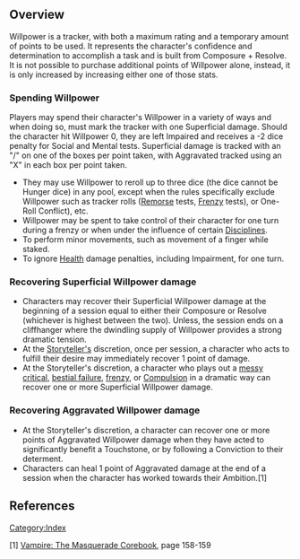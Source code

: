 ## Overview

Willpower is a tracker, with both a maximum rating and a temporary
amount of points to be used. It represents the character's confidence
and determination to accomplish a task and is built from Composure +
Resolve. It is not possible to purchase additional points of Willpower
alone, instead, it is only increased by increasing either one of those
stats.

### Spending Willpower

Players may spend their character's Willpower in a variety of ways and
when doing so, must mark the tracker with one Superficial damage. Should
the character hit Willpower 0, they are left Impaired and receives a -2
dice penalty for Social and Mental tests. Superficial damage is tracked
with an "/" on one of the boxes per point taken, with Aggravated tracked
using an "X" in each box per point taken.

- They may use Willpower to reroll up to three dice (the dice cannot be
  Hunger dice) in any pool, except when the rules specifically exclude
  Willpower such as tracker rolls
  ([Remorse](./humanity.md#remorse)
  tests, [Frenzy](./frenzy.md)
  tests), or One-Roll Conflict), etc.
- Willpower may be spent to take control of their character for one turn
  during a frenzy or when under the influence of certain
  [Disciplines](./disciplines.md).
- To perform minor movements, such as movement of a finger while staked.
- To ignore [Health](./health.md)
  damage penalties, including Impairment, for one turn.

### Recovering Superficial Willpower damage

- Characters may recover their Superficial Willpower damage at the
  beginning of a session equal to either their Composure or Resolve
  (whichever is highest between the two). Unless, the session ends on a
  cliffhanger where the dwindling supply of Willpower provides a strong
  dramatic tension.
- At the <a href="Storyteller" class="wikilink"
  title="Storyteller&#39;s">Storyteller's</a> discretion, once per
  session, a character who acts to fulfill their desire may immediately
  recover 1 point of damage.
- At the Storyteller's discretion, a character who plays out a
  <a href="Hunger_system#Messy_Critical" class="wikilink"
  title="messy critical">messy critical</a>,
  <a href="Hunger_system#Bestial_Failure" class="wikilink"
  title="bestial failure">bestial failure</a>,
  [frenzy](./frenzy.md), or
  [Compulsion](./compulsion.md)
  in a dramatic way can recover one or more Superficial Willpower
  damage.

### Recovering Aggravated Willpower damage

- At the Storyteller's discretion, a character can recover one or more
  points of Aggravated Willpower damage when they have acted to
  significantly benefit a Touchstone, or by following a Conviction to
  their determent.
- Characters can heal 1 point of Aggravated damage at the end of a
  session when the character has worked towards their Ambition.[1]

## References

<a href="Category:Index" class="wikilink"
title="Category:Index">Category:Index</a>

[1] <a href="Vampire:_The_Masquerade_Corebook" class="wikilink"
title="Vampire: The Masquerade Corebook">Vampire: The Masquerade
Corebook</a>, page 158-159

